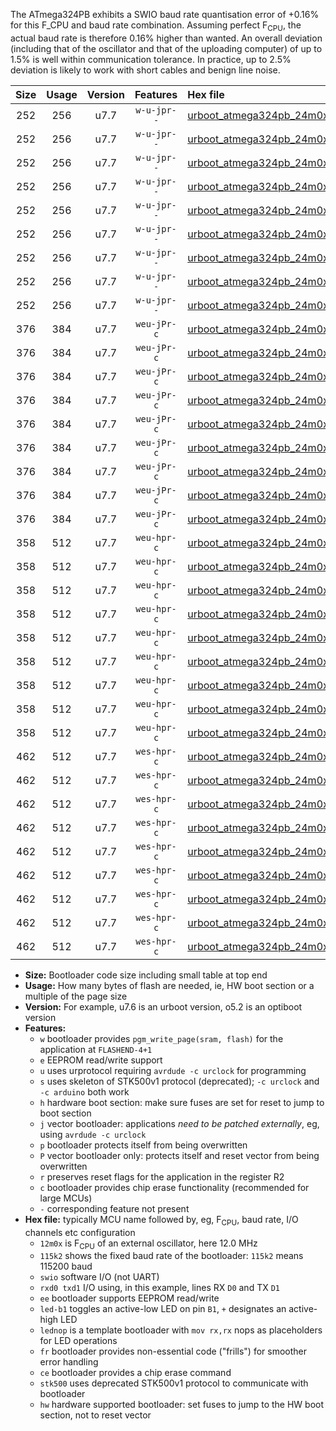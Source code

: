 The ATmega324PB exhibits a SWIO baud rate quantisation error of +0.16% for this F_CPU and baud rate combination. Assuming perfect F<sub>CPU</sub>, the actual baud rate is therefore 0.16% higher than wanted. An overall deviation (including that of the oscillator and that of the uploading computer) of up to 1.5% is well within communication tolerance. In practice, up to 2.5% deviation is likely to work with short cables and benign line noise.

|Size|Usage|Version|Features|Hex file|
|:-:|:-:|:-:|:-:|:--|
|252|256|u7.7|`w-u-jpr--`|[urboot_atmega324pb_24m0x_+460k8_swio_rxd0_txd1_led+b0.hex](https://raw.githubusercontent.com/stefanrueger/urboot.hex/main/mcus/atmega324pb/external_oscillator/fcpu_24m0x/br_+460k8/urboot_atmega324pb_24m0x_+460k8_swio_rxd0_txd1_led+b0.hex)|
|252|256|u7.7|`w-u-jpr--`|[urboot_atmega324pb_24m0x_+460k8_swio_rxd0_txd1_led+b7.hex](https://raw.githubusercontent.com/stefanrueger/urboot.hex/main/mcus/atmega324pb/external_oscillator/fcpu_24m0x/br_+460k8/urboot_atmega324pb_24m0x_+460k8_swio_rxd0_txd1_led+b7.hex)|
|252|256|u7.7|`w-u-jpr--`|[urboot_atmega324pb_24m0x_+460k8_swio_rxd0_txd1_lednop.hex](https://raw.githubusercontent.com/stefanrueger/urboot.hex/main/mcus/atmega324pb/external_oscillator/fcpu_24m0x/br_+460k8/urboot_atmega324pb_24m0x_+460k8_swio_rxd0_txd1_lednop.hex)|
|252|256|u7.7|`w-u-jpr--`|[urboot_atmega324pb_24m0x_+460k8_swio_rxd2_txd3_led+b0.hex](https://raw.githubusercontent.com/stefanrueger/urboot.hex/main/mcus/atmega324pb/external_oscillator/fcpu_24m0x/br_+460k8/urboot_atmega324pb_24m0x_+460k8_swio_rxd2_txd3_led+b0.hex)|
|252|256|u7.7|`w-u-jpr--`|[urboot_atmega324pb_24m0x_+460k8_swio_rxd2_txd3_led+b7.hex](https://raw.githubusercontent.com/stefanrueger/urboot.hex/main/mcus/atmega324pb/external_oscillator/fcpu_24m0x/br_+460k8/urboot_atmega324pb_24m0x_+460k8_swio_rxd2_txd3_led+b7.hex)|
|252|256|u7.7|`w-u-jpr--`|[urboot_atmega324pb_24m0x_+460k8_swio_rxd2_txd3_lednop.hex](https://raw.githubusercontent.com/stefanrueger/urboot.hex/main/mcus/atmega324pb/external_oscillator/fcpu_24m0x/br_+460k8/urboot_atmega324pb_24m0x_+460k8_swio_rxd2_txd3_lednop.hex)|
|252|256|u7.7|`w-u-jpr--`|[urboot_atmega324pb_24m0x_+460k8_swio_rxe2_txe3_led+b0.hex](https://raw.githubusercontent.com/stefanrueger/urboot.hex/main/mcus/atmega324pb/external_oscillator/fcpu_24m0x/br_+460k8/urboot_atmega324pb_24m0x_+460k8_swio_rxe2_txe3_led+b0.hex)|
|252|256|u7.7|`w-u-jpr--`|[urboot_atmega324pb_24m0x_+460k8_swio_rxe2_txe3_led+b7.hex](https://raw.githubusercontent.com/stefanrueger/urboot.hex/main/mcus/atmega324pb/external_oscillator/fcpu_24m0x/br_+460k8/urboot_atmega324pb_24m0x_+460k8_swio_rxe2_txe3_led+b7.hex)|
|252|256|u7.7|`w-u-jpr--`|[urboot_atmega324pb_24m0x_+460k8_swio_rxe2_txe3_lednop.hex](https://raw.githubusercontent.com/stefanrueger/urboot.hex/main/mcus/atmega324pb/external_oscillator/fcpu_24m0x/br_+460k8/urboot_atmega324pb_24m0x_+460k8_swio_rxe2_txe3_lednop.hex)|
|376|384|u7.7|`weu-jPr-c`|[urboot_atmega324pb_24m0x_+460k8_swio_rxd0_txd1_ee_led+b0_fr_ce.hex](https://raw.githubusercontent.com/stefanrueger/urboot.hex/main/mcus/atmega324pb/external_oscillator/fcpu_24m0x/br_+460k8/urboot_atmega324pb_24m0x_+460k8_swio_rxd0_txd1_ee_led+b0_fr_ce.hex)|
|376|384|u7.7|`weu-jPr-c`|[urboot_atmega324pb_24m0x_+460k8_swio_rxd0_txd1_ee_led+b7_fr_ce.hex](https://raw.githubusercontent.com/stefanrueger/urboot.hex/main/mcus/atmega324pb/external_oscillator/fcpu_24m0x/br_+460k8/urboot_atmega324pb_24m0x_+460k8_swio_rxd0_txd1_ee_led+b7_fr_ce.hex)|
|376|384|u7.7|`weu-jPr-c`|[urboot_atmega324pb_24m0x_+460k8_swio_rxd0_txd1_ee_lednop_fr_ce.hex](https://raw.githubusercontent.com/stefanrueger/urboot.hex/main/mcus/atmega324pb/external_oscillator/fcpu_24m0x/br_+460k8/urboot_atmega324pb_24m0x_+460k8_swio_rxd0_txd1_ee_lednop_fr_ce.hex)|
|376|384|u7.7|`weu-jPr-c`|[urboot_atmega324pb_24m0x_+460k8_swio_rxd2_txd3_ee_led+b0_fr_ce.hex](https://raw.githubusercontent.com/stefanrueger/urboot.hex/main/mcus/atmega324pb/external_oscillator/fcpu_24m0x/br_+460k8/urboot_atmega324pb_24m0x_+460k8_swio_rxd2_txd3_ee_led+b0_fr_ce.hex)|
|376|384|u7.7|`weu-jPr-c`|[urboot_atmega324pb_24m0x_+460k8_swio_rxd2_txd3_ee_led+b7_fr_ce.hex](https://raw.githubusercontent.com/stefanrueger/urboot.hex/main/mcus/atmega324pb/external_oscillator/fcpu_24m0x/br_+460k8/urboot_atmega324pb_24m0x_+460k8_swio_rxd2_txd3_ee_led+b7_fr_ce.hex)|
|376|384|u7.7|`weu-jPr-c`|[urboot_atmega324pb_24m0x_+460k8_swio_rxd2_txd3_ee_lednop_fr_ce.hex](https://raw.githubusercontent.com/stefanrueger/urboot.hex/main/mcus/atmega324pb/external_oscillator/fcpu_24m0x/br_+460k8/urboot_atmega324pb_24m0x_+460k8_swio_rxd2_txd3_ee_lednop_fr_ce.hex)|
|376|384|u7.7|`weu-jPr-c`|[urboot_atmega324pb_24m0x_+460k8_swio_rxe2_txe3_ee_led+b0_fr_ce.hex](https://raw.githubusercontent.com/stefanrueger/urboot.hex/main/mcus/atmega324pb/external_oscillator/fcpu_24m0x/br_+460k8/urboot_atmega324pb_24m0x_+460k8_swio_rxe2_txe3_ee_led+b0_fr_ce.hex)|
|376|384|u7.7|`weu-jPr-c`|[urboot_atmega324pb_24m0x_+460k8_swio_rxe2_txe3_ee_led+b7_fr_ce.hex](https://raw.githubusercontent.com/stefanrueger/urboot.hex/main/mcus/atmega324pb/external_oscillator/fcpu_24m0x/br_+460k8/urboot_atmega324pb_24m0x_+460k8_swio_rxe2_txe3_ee_led+b7_fr_ce.hex)|
|376|384|u7.7|`weu-jPr-c`|[urboot_atmega324pb_24m0x_+460k8_swio_rxe2_txe3_ee_lednop_fr_ce.hex](https://raw.githubusercontent.com/stefanrueger/urboot.hex/main/mcus/atmega324pb/external_oscillator/fcpu_24m0x/br_+460k8/urboot_atmega324pb_24m0x_+460k8_swio_rxe2_txe3_ee_lednop_fr_ce.hex)|
|358|512|u7.7|`weu-hpr-c`|[urboot_atmega324pb_24m0x_+460k8_swio_rxd0_txd1_ee_led+b0_fr_ce_hw.hex](https://raw.githubusercontent.com/stefanrueger/urboot.hex/main/mcus/atmega324pb/external_oscillator/fcpu_24m0x/br_+460k8/urboot_atmega324pb_24m0x_+460k8_swio_rxd0_txd1_ee_led+b0_fr_ce_hw.hex)|
|358|512|u7.7|`weu-hpr-c`|[urboot_atmega324pb_24m0x_+460k8_swio_rxd0_txd1_ee_led+b7_fr_ce_hw.hex](https://raw.githubusercontent.com/stefanrueger/urboot.hex/main/mcus/atmega324pb/external_oscillator/fcpu_24m0x/br_+460k8/urboot_atmega324pb_24m0x_+460k8_swio_rxd0_txd1_ee_led+b7_fr_ce_hw.hex)|
|358|512|u7.7|`weu-hpr-c`|[urboot_atmega324pb_24m0x_+460k8_swio_rxd0_txd1_ee_lednop_fr_ce_hw.hex](https://raw.githubusercontent.com/stefanrueger/urboot.hex/main/mcus/atmega324pb/external_oscillator/fcpu_24m0x/br_+460k8/urboot_atmega324pb_24m0x_+460k8_swio_rxd0_txd1_ee_lednop_fr_ce_hw.hex)|
|358|512|u7.7|`weu-hpr-c`|[urboot_atmega324pb_24m0x_+460k8_swio_rxd2_txd3_ee_led+b0_fr_ce_hw.hex](https://raw.githubusercontent.com/stefanrueger/urboot.hex/main/mcus/atmega324pb/external_oscillator/fcpu_24m0x/br_+460k8/urboot_atmega324pb_24m0x_+460k8_swio_rxd2_txd3_ee_led+b0_fr_ce_hw.hex)|
|358|512|u7.7|`weu-hpr-c`|[urboot_atmega324pb_24m0x_+460k8_swio_rxd2_txd3_ee_led+b7_fr_ce_hw.hex](https://raw.githubusercontent.com/stefanrueger/urboot.hex/main/mcus/atmega324pb/external_oscillator/fcpu_24m0x/br_+460k8/urboot_atmega324pb_24m0x_+460k8_swio_rxd2_txd3_ee_led+b7_fr_ce_hw.hex)|
|358|512|u7.7|`weu-hpr-c`|[urboot_atmega324pb_24m0x_+460k8_swio_rxd2_txd3_ee_lednop_fr_ce_hw.hex](https://raw.githubusercontent.com/stefanrueger/urboot.hex/main/mcus/atmega324pb/external_oscillator/fcpu_24m0x/br_+460k8/urboot_atmega324pb_24m0x_+460k8_swio_rxd2_txd3_ee_lednop_fr_ce_hw.hex)|
|358|512|u7.7|`weu-hpr-c`|[urboot_atmega324pb_24m0x_+460k8_swio_rxe2_txe3_ee_led+b0_fr_ce_hw.hex](https://raw.githubusercontent.com/stefanrueger/urboot.hex/main/mcus/atmega324pb/external_oscillator/fcpu_24m0x/br_+460k8/urboot_atmega324pb_24m0x_+460k8_swio_rxe2_txe3_ee_led+b0_fr_ce_hw.hex)|
|358|512|u7.7|`weu-hpr-c`|[urboot_atmega324pb_24m0x_+460k8_swio_rxe2_txe3_ee_led+b7_fr_ce_hw.hex](https://raw.githubusercontent.com/stefanrueger/urboot.hex/main/mcus/atmega324pb/external_oscillator/fcpu_24m0x/br_+460k8/urboot_atmega324pb_24m0x_+460k8_swio_rxe2_txe3_ee_led+b7_fr_ce_hw.hex)|
|358|512|u7.7|`weu-hpr-c`|[urboot_atmega324pb_24m0x_+460k8_swio_rxe2_txe3_ee_lednop_fr_ce_hw.hex](https://raw.githubusercontent.com/stefanrueger/urboot.hex/main/mcus/atmega324pb/external_oscillator/fcpu_24m0x/br_+460k8/urboot_atmega324pb_24m0x_+460k8_swio_rxe2_txe3_ee_lednop_fr_ce_hw.hex)|
|462|512|u7.7|`wes-hpr-c`|[urboot_atmega324pb_24m0x_+460k8_swio_rxd0_txd1_ee_led+b0_fr_ce_stk500_hw.hex](https://raw.githubusercontent.com/stefanrueger/urboot.hex/main/mcus/atmega324pb/external_oscillator/fcpu_24m0x/br_+460k8/urboot_atmega324pb_24m0x_+460k8_swio_rxd0_txd1_ee_led+b0_fr_ce_stk500_hw.hex)|
|462|512|u7.7|`wes-hpr-c`|[urboot_atmega324pb_24m0x_+460k8_swio_rxd0_txd1_ee_led+b7_fr_ce_stk500_hw.hex](https://raw.githubusercontent.com/stefanrueger/urboot.hex/main/mcus/atmega324pb/external_oscillator/fcpu_24m0x/br_+460k8/urboot_atmega324pb_24m0x_+460k8_swio_rxd0_txd1_ee_led+b7_fr_ce_stk500_hw.hex)|
|462|512|u7.7|`wes-hpr-c`|[urboot_atmega324pb_24m0x_+460k8_swio_rxd0_txd1_ee_lednop_fr_ce_stk500_hw.hex](https://raw.githubusercontent.com/stefanrueger/urboot.hex/main/mcus/atmega324pb/external_oscillator/fcpu_24m0x/br_+460k8/urboot_atmega324pb_24m0x_+460k8_swio_rxd0_txd1_ee_lednop_fr_ce_stk500_hw.hex)|
|462|512|u7.7|`wes-hpr-c`|[urboot_atmega324pb_24m0x_+460k8_swio_rxd2_txd3_ee_led+b0_fr_ce_stk500_hw.hex](https://raw.githubusercontent.com/stefanrueger/urboot.hex/main/mcus/atmega324pb/external_oscillator/fcpu_24m0x/br_+460k8/urboot_atmega324pb_24m0x_+460k8_swio_rxd2_txd3_ee_led+b0_fr_ce_stk500_hw.hex)|
|462|512|u7.7|`wes-hpr-c`|[urboot_atmega324pb_24m0x_+460k8_swio_rxd2_txd3_ee_led+b7_fr_ce_stk500_hw.hex](https://raw.githubusercontent.com/stefanrueger/urboot.hex/main/mcus/atmega324pb/external_oscillator/fcpu_24m0x/br_+460k8/urboot_atmega324pb_24m0x_+460k8_swio_rxd2_txd3_ee_led+b7_fr_ce_stk500_hw.hex)|
|462|512|u7.7|`wes-hpr-c`|[urboot_atmega324pb_24m0x_+460k8_swio_rxd2_txd3_ee_lednop_fr_ce_stk500_hw.hex](https://raw.githubusercontent.com/stefanrueger/urboot.hex/main/mcus/atmega324pb/external_oscillator/fcpu_24m0x/br_+460k8/urboot_atmega324pb_24m0x_+460k8_swio_rxd2_txd3_ee_lednop_fr_ce_stk500_hw.hex)|
|462|512|u7.7|`wes-hpr-c`|[urboot_atmega324pb_24m0x_+460k8_swio_rxe2_txe3_ee_led+b0_fr_ce_stk500_hw.hex](https://raw.githubusercontent.com/stefanrueger/urboot.hex/main/mcus/atmega324pb/external_oscillator/fcpu_24m0x/br_+460k8/urboot_atmega324pb_24m0x_+460k8_swio_rxe2_txe3_ee_led+b0_fr_ce_stk500_hw.hex)|
|462|512|u7.7|`wes-hpr-c`|[urboot_atmega324pb_24m0x_+460k8_swio_rxe2_txe3_ee_led+b7_fr_ce_stk500_hw.hex](https://raw.githubusercontent.com/stefanrueger/urboot.hex/main/mcus/atmega324pb/external_oscillator/fcpu_24m0x/br_+460k8/urboot_atmega324pb_24m0x_+460k8_swio_rxe2_txe3_ee_led+b7_fr_ce_stk500_hw.hex)|
|462|512|u7.7|`wes-hpr-c`|[urboot_atmega324pb_24m0x_+460k8_swio_rxe2_txe3_ee_lednop_fr_ce_stk500_hw.hex](https://raw.githubusercontent.com/stefanrueger/urboot.hex/main/mcus/atmega324pb/external_oscillator/fcpu_24m0x/br_+460k8/urboot_atmega324pb_24m0x_+460k8_swio_rxe2_txe3_ee_lednop_fr_ce_stk500_hw.hex)|

- **Size:** Bootloader code size including small table at top end
- **Usage:** How many bytes of flash are needed, ie, HW boot section or a multiple of the page size
- **Version:** For example, u7.6 is an urboot version, o5.2 is an optiboot version
- **Features:**
  + `w` bootloader provides `pgm_write_page(sram, flash)` for the application at `FLASHEND-4+1`
  + `e` EEPROM read/write support
  + `u` uses urprotocol requiring `avrdude -c urclock` for programming
  + `s` uses skeleton of STK500v1 protocol (deprecated); `-c urclock` and `-c arduino` both work
  + `h` hardware boot section: make sure fuses are set for reset to jump to boot section
  + `j` vector bootloader: applications *need to be patched externally*, eg, using `avrdude -c urclock`
  + `p` bootloader protects itself from being overwritten
  + `P` vector bootloader only: protects itself and reset vector from being overwritten
  + `r` preserves reset flags for the application in the register R2
  + `c` bootloader provides chip erase functionality (recommended for large MCUs)
  + `-` corresponding feature not present
- **Hex file:** typically MCU name followed by, eg, F<sub>CPU</sub>, baud rate, I/O channels etc configuration
  + `12m0x` is F<sub>CPU</sub> of an external oscillator, here 12.0 MHz
  + `115k2` shows the fixed baud rate of the bootloader: `115k2` means 115200 baud
  + `swio` software I/O (not UART)
  + `rxd0 txd1` I/O using, in this example, lines RX `D0` and TX `D1`
  + `ee` bootloader supports EEPROM read/write
  + `led-b1` toggles an active-low LED on pin `B1`, `+` designates an active-high LED
  + `lednop` is a template bootloader with `mov rx,rx` nops as placeholders for LED operations
  + `fr` bootloader provides non-essential code ("frills") for smoother error handling
  + `ce` bootloader provides a chip erase command
  + `stk500` uses deprecated STK500v1 protocol to communicate with bootloader
  + `hw` hardware supported bootloader: set fuses to jump to the HW boot section, not to reset vector
